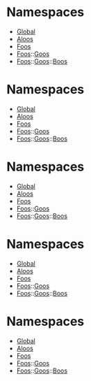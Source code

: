 # Namespaces
- [Global](namespace__Global.md)
- [Aloos](namespaceAloos.md)
- [Foos](namespaceFoos.md)
- [Foos](namespaceFoos.md)::[Goos](namespaceFoos_1_1Goos.md)
- [Foos](namespaceFoos.md)::[Goos](namespaceFoos_1_1Goos.md)::[Boos](namespaceFoos_1_1Goos_1_1Boos.md)
# Namespaces
- [Global](namespace__Global.md)
- [Aloos](namespaceAloos.md)
- [Foos](namespaceFoos.md)
- [Foos](namespaceFoos.md)::[Goos](namespaceFoos_1_1Goos.md)
- [Foos](namespaceFoos.md)::[Goos](namespaceFoos_1_1Goos.md)::[Boos](namespaceFoos_1_1Goos_1_1Boos.md)
# Namespaces
- [Global](namespace__Global.md)
- [Aloos](namespaceAloos.md)
- [Foos](namespaceFoos.md)
- [Foos](namespaceFoos.md)::[Goos](namespaceFoos_1_1Goos.md)
- [Foos](namespaceFoos.md)::[Goos](namespaceFoos_1_1Goos.md)::[Boos](namespaceFoos_1_1Goos_1_1Boos.md)
# Namespaces
- [Global](namespace__Global.md)
- [Aloos](namespaceAloos.md)
- [Foos](namespaceFoos.md)
- [Foos](namespaceFoos.md)::[Goos](namespaceFoos_1_1Goos.md)
- [Foos](namespaceFoos.md)::[Goos](namespaceFoos_1_1Goos.md)::[Boos](namespaceFoos_1_1Goos_1_1Boos.md)
# Namespaces
- [Global](namespace__Global.md)
- [Aloos](namespaceAloos.md)
- [Foos](namespaceFoos.md)
- [Foos](namespaceFoos.md)::[Goos](namespaceFoos_1_1Goos.md)
- [Foos](namespaceFoos.md)::[Goos](namespaceFoos_1_1Goos.md)::[Boos](namespaceFoos_1_1Goos_1_1Boos.md)
